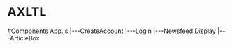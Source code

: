 # AXLTL

#Components
App.js
   |---CreateAccount
   |---Login
   |---Newsfeed Display
      |---ArticleBox
